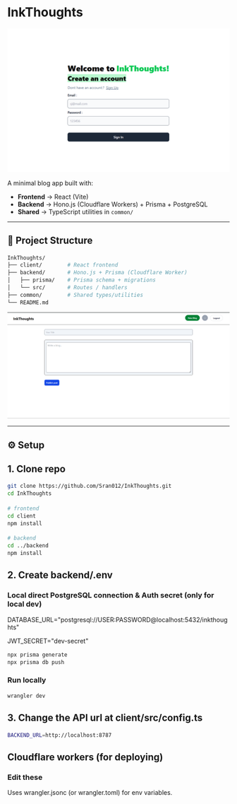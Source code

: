 # InkThoughts
![example](https://github.com/Sran012/InkThoughts/blob/main/client/public/Screenshot%202025-09-16%20151722.png)

A minimal blog app built with:

- **Frontend** → React (Vite)
- **Backend** → Hono.js (Cloudflare Workers) + Prisma + PostgreSQL
- **Shared** → TypeScript utilities in `common/`

---
## 📂 Project Structure
```bash
InkThoughts/
├── client/        # React frontend
├── backend/       # Hono.js + Prisma (Cloudflare Worker)
│   ├── prisma/    # Prisma schema + migrations
│   └── src/       # Routes / handlers
├── common/        # Shared types/utilities
└── README.md
```

![example](https://github.com/Sran012/InkThoughts/blob/main/client/public/Screenshot%202025-09-16%20151624.png)

---

## ⚙️ Setup

## 1. Clone repo

```bash
git clone https://github.com/Sran012/InkThoughts.git
cd InkThoughts

# frontend
cd client
npm install

# backend
cd ../backend
npm install
```
## 2. Create backend/.env
### Local direct PostgreSQL connection & Auth secret (only for local dev)
DATABASE_URL="postgresql://USER:PASSWORD@localhost:5432/inkthoughts"

JWT_SECRET="dev-secret"
```bash
npx prisma generate
npx prisma db push
```

### Run locally 
```bash
wrangler dev
```

## 3. Change the API url at client/src/config.ts
```bash
BACKEND_URL=http://localhost:8787
```


## Cloudflare workers (for deploying)
### Edit these
Uses wrangler.jsonc (or wrangler.toml) for env variables.
